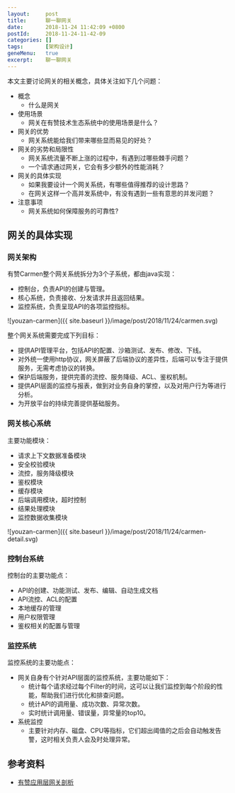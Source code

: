 ```yaml
---
layout:     post
title:      聊一聊网关
date:       2018-11-24 11:42:09 +0800
postId:     2018-11-24-11-42-09
categories: []
tags:       [架构设计]
geneMenu:   true
excerpt:    聊一聊网关
---
```


本文主要讨论网关的相关概念，具体关注如下几个问题：
* 概念
  - 什么是网关
* 使用场景
  - 网关在有赞技术生态系统中的使用场景是什么？
* 网关的优势
  - 网关系统能给我们带来哪些显而易见的好处？
* 网关的劣势和局限性
  - 网关系统流量不断上涨的过程中，有遇到过哪些棘手问题？
  - 一个请求通过网关，它会有多少额外的性能消耗？
* 网关的具体实现
  - 如果我要设计一个网关系统，有哪些值得推荐的设计思路？
  - 在网关这样一个高并发系统中，有没有遇到一些有意思的并发问题？
* 注意事项
  - 网关系统如何保障服务的可靠性?

## 网关的具体实现

### 网关架构

有赞Carmen整个网关系统拆分为3个子系统，都由java实现：

* 控制台，负责API的创建与管理。
* 核心系统，负责接收、分发请求并且返回结果。
* 监控系统，负责呈现API的各项监控指标。

![youzan-carmen]({{ site.baseurl }}/image/post/2018/11/24/carmen.svg)

整个网关系统需要完成下列目标：

* 提供API管理平台，包括API的配置、沙箱测试、发布、修改、下线。
* 对外统一使用http协议，网关屏蔽了后端协议的差异性，后端可以专注于提供服务，无需考虑协议的转换。
* 保护后端服务，提供完善的流控、服务降级、ACL、鉴权机制。
* 提供API层面的监控与报表，做到对业务自身的掌控，以及对用户行为等进行分析。
* 为开放平台的持续完善提供基础服务。

### 网关核心系统

主要功能模块：

* 请求上下文数据准备模块
* 安全校验模块
* 流控，服务降级模块
* 鉴权模块
* 缓存模块
* 后端调用模块，超时控制
* 结果处理模块
* 监控数据收集模块

![youzan-carmen]({{ site.baseurl }}/image/post/2018/11/24/carmen-detail.svg)

### 控制台系统

控制台的主要功能点：

* API的创建、功能测试、发布、编辑、自动生成文档
* API流控、ACL的配置
* 本地缓存的管理
* 用户权限管理
* 鉴权相关的配置与管理


### 监控系统

监控系统的主要功能点：

* 网关自身有个针对API层面的监控系统，主要功能如下： 
  - 统计每个请求经过每个Filter的时间，这可以让我们监控到每个阶段的性能，帮助我们进行优化和排查问题。
  - 统计API的调用量、成功次数、异常次数。
  - 实时统计调用量、错误量，异常量的top10。
* 系统监控 
  - 主要针对内存、磁盘、CPU等指标，它们超出阈值的之后会自动触发告警，这时相关负责人会及时处理异常。


## 参考资料

* [有赞应用层网关剖析](https://tech.youzan.com/gateway/)
